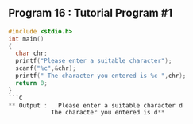 ## Program 16 : Tutorial Program #1
```C
#include <stdio.h>
int main()
{
  char chr;
  printf("Please enter a suitable character");
  scanf("%c",&chr);
  printf(" The character you entered is %c ",chr);
  return 0;
}
```C
** Output :   Please enter a suitable character d
            The character you entered is d**
